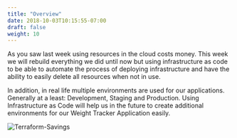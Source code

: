 ```yaml
---
title: "Overview"
date: 2018-10-03T10:15:55-07:00
draft: false
weight: 10
---
```


As you saw last week using resources in the cloud costs money. This week we will rebuild everything we did until now but using infrastructure as code to be able to automate the process of deploying infrastructure and have the ability to easily delete all resources when not in use.

In addition, in real life multiple environments are used for our applications. Generally at a least: Development, Staging and Production. Using Infrastructure as Code will help us in the future to create additional environments for our Weight Tracker Application easily.

![Terraform-Savings](/images/terraform-save-money.jpeg)